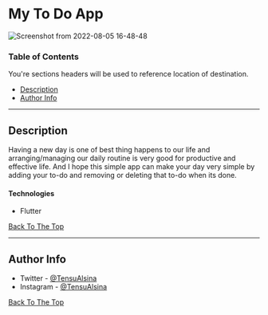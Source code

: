 # My To Do App

![Screenshot from 2022-08-05 16-48-48](https://user-images.githubusercontent.com/96146424/183091195-9b709e96-6d86-45f8-a050-03f2c958eebb.png)


### Table of Contents
You're sections headers will be used to reference location of destination.

- [Description](#description)
- [Author Info](#author-info)

---

## Description

Having a new day is one of best thing happens to our life and arranging/managing our daily routine is very good for productive and effective life. 
And I hope this simple app can make your day very simple by adding your to-do and removing or deleting that to-do when its done.

#### Technologies

- Flutter


[Back To The Top](#read-me-template)

---



## Author Info

- Twitter - [@TensuAlsina](https://twitter.com/tensualsina)
- Instagram - [@TensuAlsina](https://instagram.com/tensualsina)
 

[Back To The Top](#read-me-template)
